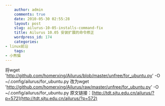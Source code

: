 ```yaml
---
    author: admin
    comments: true
    date: 2010-05-30 02:55:28
    layout: post
    slug: ailurus-10-05-installs-command-fix
    title: Ailurus 10.05 安装扩展的命令修正
    wordpress_id: 174
    categories:
- linux前沿
    tags:
- 小熊猫
---
```


将wget 'http://github.com/homerxing/Ailurus/blob/master/unfree/for_ubuntu.py' -O ~/.config/ailurus/for_ubuntu.py 改为wget  'http://github.com/homerxing/Ailurus/raw/master/unfree/for_ubuntu.py' -O ~/.config/ailurus/for_ubuntu.py 原文链接：[http://tdt.sjtu.edu.cn/ailurus/?p=572](http://tdt.sjtu.edu.cn/ailurus/?p=572)

